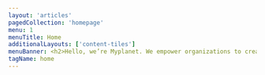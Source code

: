 ```yaml
---
layout: 'articles'
pagedCollection: 'homepage'
menu: 1
menuTitle: Home
additionalLayouts: ['content-tiles']
menuBanner: <h2>Hello, we’re Myplanet. We empower organizations to create great web & mobile products.</h2>
tagName: home
---
```

